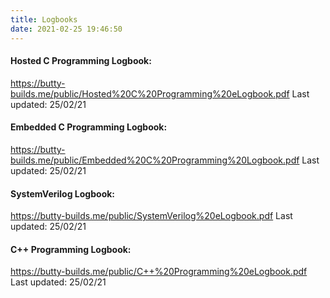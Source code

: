 ```yaml
---
title: Logbooks
date: 2021-02-25 19:46:50
---
```


#### Hosted C Programming Logbook:
https://butty-builds.me/public/Hosted%20C%20Programming%20eLogbook.pdf
Last updated: 25/02/21

#### Embedded C Programming Logbook:
https://butty-builds.me/public/Embedded%20C%20Programming%20Logbook.pdf
Last updated: 25/02/21

#### SystemVerilog Logbook:
https://butty-builds.me/public/SystemVerilog%20eLogbook.pdf
Last updated: 25/02/21

#### C++ Programming Logbook:
https://butty-builds.me/public/C++%20Programming%20eLogbook.pdf
Last updated: 25/02/21